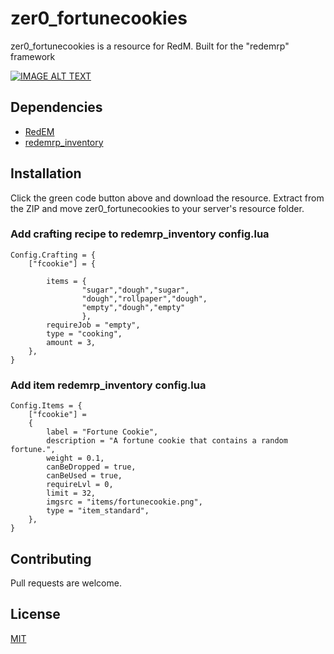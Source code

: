 # zer0_fortunecookies

zer0_fortunecookies is a resource for RedM. Built for the "redemrp" framework

[![IMAGE ALT TEXT](http://img.youtube.com/vi/qSiW8onUCyE/0.jpg)](http://www.youtube.com/watch?v=YOUTUBE_qSiW8onUCyE "Video Title")

## Dependencies
- [RedEM](https://github.com/RedEM-RP/redem_roleplay)
- [redemrp_inventory](https://github.com/RedEM-RP/redemrp_inventory/)

## Installation

Click the green code button above and download the resource. Extract from the ZIP and move zer0_fortunecookies to your server's resource folder.

### Add crafting recipe to redemrp_inventory config.lua
```
Config.Crafting = {
    ["fcookie"] = {

        items = {
                "sugar","dough","sugar",
                "dough","rollpaper","dough",
                "empty","dough","empty"
                },
        requireJob = "empty",
        type = "cooking",
        amount = 3,
    },
}
```
### Add item redemrp_inventory config.lua
```
Config.Items = {
    ["fcookie"] =
    {
        label = "Fortune Cookie",
        description = "A fortune cookie that contains a random fortune.",
        weight = 0.1,
        canBeDropped = true,
        canBeUsed = true,
        requireLvl = 0,
        limit = 32,
        imgsrc = "items/fortunecookie.png",
        type = "item_standard",
    },
}
```

## Contributing
Pull requests are welcome.

## License
[MIT](https://choosealicense.com/licenses/mit/)
